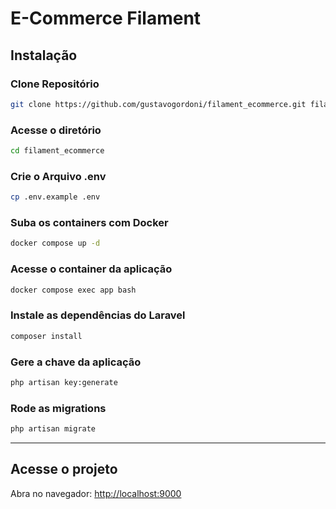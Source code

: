 # E-Commerce Filament

## Instalação

### Clone Repositório
```sh
git clone https://github.com/gustavogordoni/filament_ecommerce.git filament_ecommerce
```

### Acesse o diretório
```sh
cd filament_ecommerce
```

### Crie o Arquivo .env

```sh
cp .env.example .env
```

### Suba os containers com Docker

```sh
docker compose up -d
```

### Acesse o container da aplicação

```sh
docker compose exec app bash
```

### Instale as dependências do Laravel

```sh
composer install
```

### Gere a chave da aplicação

```sh
php artisan key:generate
```

### Rode as migrations

```sh
php artisan migrate
```

<!-- 
### Rode as seeds
```sh
php artisan db:seed 
```

### Instale as dependências do frontend

```sh
npm install
```

### Compile os assets com Vite

```sh
npm run build
```

> Se estiver desenvolvendo, use `npm run dev` para recompilar automaticamente ao salvar os arquivos.
-->
---

## Acesse o projeto

Abra no navegador: [http://localhost:9000](http://localhost:9000)
